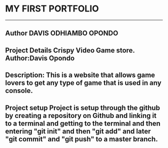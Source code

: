 # MY FIRST PORTFOLIO
------------------------------------------------------------------------
Author
DAVIS ODHIAMBO OPONDO
-------------------------------------------------------------------------
Project Details
Crispy Video Game store.
Author:Davis Opondo
-------------------------------------------------------------------------
Description:
This is a website that allows game lovers to get any type of game that is used in any console.
------------------------------------------------------------------------
Project setup
Project is setup through the github by creating a repository on Github and linking it to a terminal and getting to the terminal and then entering "git init" and then "git add" and later "git commit" and "git push" to a master branch.
------------------------------------------------------------------------

 